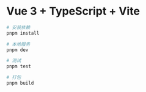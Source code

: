 # Vue 3 + TypeScript + Vite

```bash
# 安装依赖
pnpm install

# 本地服务
pnpm dev

# 测试
pnpm test

# 打包
pnpm build
```
